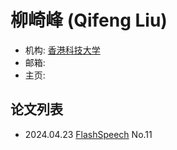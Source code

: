 # 柳崎峰 (Qifeng Liu)

- 机构: [香港科技大学](../Institutions/HKUST.md)
- 邮箱: 
- 主页: 

## 论文列表

- 2024.04.23 [FlashSpeech](../Models/Diffusion/2024.04.23_FlashSpeech.md) No.11
